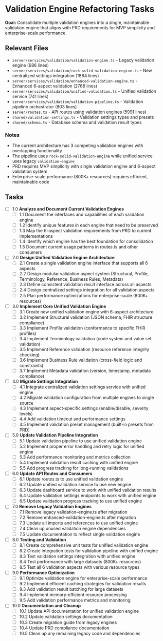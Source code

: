 # Validation Engine Refactoring Tasks

**Goal:** Consolidate multiple validation engines into a single, maintainable validation engine that aligns with PRD requirements for MVP simplicity and enterprise-scale performance.

## Relevant Files

- `server/services/validation/validation-engine.ts` - Legacy validation engine (986 lines)
- `server/services/validation/rock-solid-validation-engine.ts` - New centralized settings integration (1864 lines)
- `server/services/validation/enhanced-validation-engine.ts` - Enhanced 6-aspect validation (2768 lines)
- `server/services/validation/unified-validation.ts` - Unified validation service (741 lines)
- `server/services/validation/validation-pipeline.ts` - Validation pipeline orchestrator (803 lines)
- `server/routes.ts` - API routes using validation engines (5991 lines)
- `shared/validation-settings.ts` - Validation settings types and presets
- `shared/schema.ts` - Database schema and validation result types

### Notes

- The current architecture has 3 competing validation engines with overlapping functionality
- The pipeline uses `rock-solid-validation-engine` while unified service uses legacy `validation-engine`
- PRD requires MVP simplicity with single validation engine and 6-aspect validation system
- Enterprise-scale performance (800K+ resources) requires efficient, maintainable code

## Tasks

- [ ] 1.0 **Analyze and Document Current Validation Engines**
  - [ ] 1.1 Document the interfaces and capabilities of each validation engine
  - [ ] 1.2 Identify unique features in each engine that need to be preserved
  - [ ] 1.3 Map the 6-aspect validation requirements from PRD to current implementations
  - [ ] 1.4 Identify which engine has the best foundation for consolidation
  - [ ] 1.5 Document current usage patterns in routes.ts and other consumers

- [ ] 2.0 **Design Unified Validation Engine Architecture**
  - [ ] 2.1 Create a single validation engine interface that supports all 6 aspects
  - [ ] 2.2 Design modular validation aspect system (Structural, Profile, Terminology, Reference, Business Rules, Metadata)
  - [ ] 2.3 Define consistent validation result interface across all aspects
  - [ ] 2.4 Design centralized settings integration for all validation aspects
  - [ ] 2.5 Plan performance optimizations for enterprise-scale (800K+ resources)

- [ ] 3.0 **Implement Core Unified Validation Engine**
  - [ ] 3.1 Create new unified validation engine with 6-aspect architecture
  - [ ] 3.2 Implement Structural validation (JSON schema, FHIR structure compliance)
  - [ ] 3.3 Implement Profile validation (conformance to specific FHIR profiles)
  - [ ] 3.4 Implement Terminology validation (code system and value set validation)
  - [ ] 3.5 Implement Reference validation (resource reference integrity checking)
  - [ ] 3.6 Implement Business Rule validation (cross-field logic and constraints)
  - [ ] 3.7 Implement Metadata validation (version, timestamp, metadata compliance)

- [ ] 4.0 **Migrate Settings Integration**
  - [ ] 4.1 Integrate centralized validation settings service with unified engine
  - [ ] 4.2 Migrate validation configuration from multiple engines to single source
  - [ ] 4.3 Implement aspect-specific settings (enable/disable, severity levels)
  - [ ] 4.4 Add validation timeout and performance settings
  - [ ] 4.5 Implement validation preset management (built-in presets from PRD)

- [ ] 5.0 **Update Validation Pipeline Integration**
  - [ ] 5.1 Update validation pipeline to use unified validation engine
  - [ ] 5.2 Implement proper error handling and retry logic for unified engine
  - [ ] 5.3 Add performance monitoring and metrics collection
  - [ ] 5.4 Implement validation result caching with unified engine
  - [ ] 5.5 Add progress tracking for long-running validations

- [ ] 6.0 **Update API Routes and Consumers**
  - [ ] 6.1 Update routes.ts to use unified validation engine
  - [ ] 6.2 Update unified validation service to use new engine
  - [ ] 6.3 Update dashboard service to work with unified validation results
  - [ ] 6.4 Update validation settings endpoints to work with unified engine
  - [ ] 6.5 Update validation progress tracking to use unified engine

- [ ] 7.0 **Remove Legacy Validation Engines**
  - [ ] 7.1 Remove legacy validation-engine.ts after migration
  - [ ] 7.2 Remove enhanced-validation-engine.ts after migration
  - [ ] 7.3 Update all imports and references to use unified engine
  - [ ] 7.4 Clean up unused validation engine dependencies
  - [ ] 7.5 Update documentation to reflect single validation engine

- [ ] 8.0 **Testing and Validation**
  - [ ] 8.1 Create comprehensive unit tests for unified validation engine
  - [ ] 8.2 Create integration tests for validation pipeline with unified engine
  - [ ] 8.3 Test validation settings integration with unified engine
  - [ ] 8.4 Test performance with large datasets (800K+ resources)
  - [ ] 8.5 Test all 6 validation aspects with various resource types

- [ ] 9.0 **Performance Optimization**
  - [ ] 9.1 Optimize validation engine for enterprise-scale performance
  - [ ] 9.2 Implement efficient caching strategies for validation results
  - [ ] 9.3 Add validation result batching for large datasets
  - [ ] 9.4 Implement memory-efficient resource processing
  - [ ] 9.5 Add validation performance metrics and monitoring

- [ ] 10.0 **Documentation and Cleanup**
  - [ ] 10.1 Update API documentation for unified validation engine
  - [ ] 10.2 Update validation settings documentation
  - [ ] 10.3 Create migration guide from legacy engines
  - [ ] 10.4 Update PRD compliance documentation
  - [ ] 10.5 Clean up any remaining legacy code and dependencies
